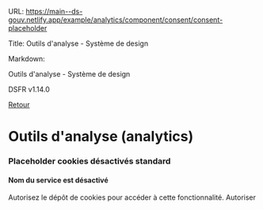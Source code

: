 URL:
https://main--ds-gouv.netlify.app/example/analytics/component/consent/consent-placeholder

Title:
Outils d'analyse - Système de design

Markdown:

Outils d'analyse - Système de design


DSFR v1.14.0


[Retour](../)


# Outils d'analyse (analytics)


### Placeholder cookies désactivés standard


#### **Nom du service** est désactivé


Autorisez le dépôt de cookies pour accéder à cette fonctionnalité.
Autoriser
